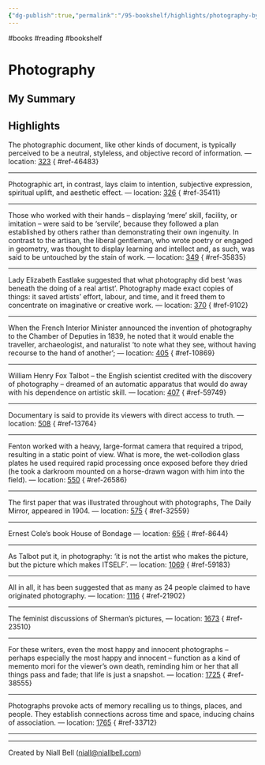```yaml
---
{"dg-publish":true,"permalink":"/95-bookshelf/highlights/photography-by-steve-edwards/","hide":true,"noteIcon":"","created":"2024-10-30T13:24:18.211+00:00","updated":"2024-10-30T13:45:58.390+00:00"}
---
```


#books #reading #bookshelf

# Photography
## My Summary


## Highlights

The photographic document, like other kinds of document, is typically perceived to be a neutral, styleless, and objective record of information. — location: [323]()
{ #ref-46483}


---
Photographic art, in contrast, lays claim to intention, subjective expression, spiritual uplift, and aesthetic effect. — location: [326]()
{ #ref-35411}


---
Those who worked with their hands – displaying ‘mere’ skill, facility, or imitation – were said to be ‘servile’, because they followed a plan established by others rather than demonstrating their own ingenuity. In contrast to the artisan, the liberal gentleman, who wrote poetry or engaged in geometry, was thought to display learning and intellect and, as such, was said to be untouched by the stain of work. — location: [349]()
{ #ref-35835}


---
Lady Elizabeth Eastlake suggested that what photography did best ‘was beneath the doing of a real artist’. Photography made exact copies of things: it saved artists’ effort, labour, and time, and it freed them to concentrate on imaginative or creative work. — location: [370]()
{ #ref-9102}


---
When the French Interior Minister announced the invention of photography to the Chamber of Deputies in 1839, he noted that it would enable the traveller, archaeologist, and naturalist ‘to note what they see, without having recourse to the hand of another’; — location: [405]()
{ #ref-10869}


---
William Henry Fox Talbot – the English scientist credited with the discovery of photography – dreamed of an automatic apparatus that would do away with his dependence on artistic skill. — location: [407]()
{ #ref-59749}


---
Documentary is said to provide its viewers with direct access to truth. — location: [508]()
{ #ref-13764}


---
Fenton worked with a heavy, large-format camera that required a tripod, resulting in a static point of view. What is more, the wet-collodion glass plates he used required rapid processing once exposed before they dried (he took a darkroom mounted on a horse-drawn wagon with him into the field). — location: [550]()
{ #ref-26586}


---
The first paper that was illustrated throughout with photographs, The Daily Mirror, appeared in 1904. — location: [575]()
{ #ref-32559}


---
Ernest Cole’s book House of Bondage — location: [656]()
{ #ref-8644}


---
As Talbot put it, in photography: ‘it is not the artist who makes the picture, but the picture which makes ITSELF’. — location: [1069]()
{ #ref-59183}


---
All in all, it has been suggested that as many as 24 people claimed to have originated photography. — location: [1116]()
{ #ref-21902}


---
The feminist discussions of Sherman’s pictures, — location: [1673]()
{ #ref-23510}


---
For these writers, even the most happy and innocent photographs – perhaps especially the most happy and innocent – function as a kind of memento mori for the viewer’s own death, reminding him or her that all things pass and fade; that life is just a snapshot. — location: [1725]()
{ #ref-38555}


---
Photographs provoke acts of memory recalling us to things, places, and people. They establish connections across time and space, inducing chains of association. — location: [1765]()
{ #ref-33712}


---


---
Created by Niall Bell (niall@niallbell.com)
